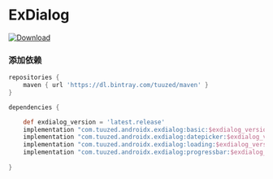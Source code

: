 # ExDialog

[ ![Download](https://api.bintray.com/packages/tuuzed/maven/com.tuuzed.androidx.exdialog:basic/images/download.svg) ](https://bintray.com/tuuzed/maven/com.tuuzed.androidx.exdialog:basic/_latestVersion)

### 添加依赖

``` groovy
repositories {
    maven { url 'https://dl.bintray.com/tuuzed/maven' }
}

dependencies {

    def exdialog_version = 'latest.release'
    implementation "com.tuuzed.androidx.exdialog:basic:$exdialog_version"
    implementation "com.tuuzed.androidx.exdialog:datepicker:$exdialog_version"
    implementation "com.tuuzed.androidx.exdialog:loading:$exdialog_version"
    implementation "com.tuuzed.androidx.exdialog:progressbar:$exdialog_version"
    
}
```
